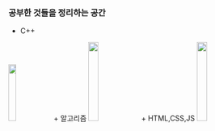 ### 공부한 것들을 정리하는 공간


+ C++
<img src="https://user-images.githubusercontent.com/95333770/209753198-c069daa5-cfbf-4bc1-9353-d82e0aaa993b.png"  width="17%" height="17%"/>
+ 알고리즘
<img src="https://user-images.githubusercontent.com/95333770/209753307-a890c88a-add3-4f32-ba81-81c2bc62a3c1.png"  width="20%" height="20%"/>
+ HTML,CSS,JS
<img src="https://user-images.githubusercontent.com/95333770/209753337-a742fb49-7e00-45cf-9779-f82436c3122a.png"  width="20%" height="20%"/>
                                                                                                                                         
                                                                                                                                         
                                                                                                                                         

